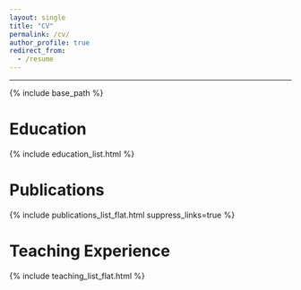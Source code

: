 ```yaml
---
layout: single
title: "CV"
permalink: /cv/
author_profile: true
redirect_from:
  - /resume
---
```


<hr>

{% include base_path %}

Education
======
{% include education_list.html %}

Publications
======
{% include publications_list_flat.html suppress_links=true %}

Teaching Experience
======
{% include teaching_list_flat.html %}

